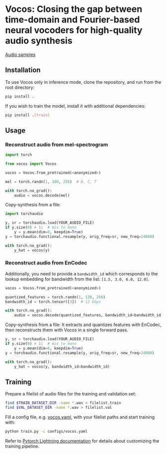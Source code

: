 # Vocos: Closing the gap between time-domain and Fourier-based neural vocoders for high-quality audio synthesis

[Audio samples](https://anonymous5425.github.io/anonymous-submission/)


## Installation

To use Vocos only in inference mode, clone the repository, and run from the root directory:

```bash
pip install .
```

If you wish to train the model, install it with additional dependencies:

```bash
pip install .[train]
```

## Usage

### Reconstruct audio from mel-spectrogram

```python
import torch

from vocos import Vocos

vocos = Vocos.from_pretrained(<anonymized>)

mel = torch.randn(1, 100, 256)  # B, C, T

with torch.no_grad():
    audio = vocos.decode(mel)
```

Copy-synthesis from a file:

```python
import torchaudio

y, sr = torchaudio.load(YOUR_AUDIO_FILE)
if y.size(0) > 1:  # mix to mono
    y = y.mean(dim=0, keepdim=True)
y = torchaudio.functional.resample(y, orig_freq=sr, new_freq=24000)

with torch.no_grad():
    y_hat = vocos(y)
```

### Reconstruct audio from EnCodec

Additionally, you need to provide a `bandwidth_id` which corresponds to the lookup embedding for bandwidth from the
list: `[1.5, 3.0, 6.0, 12.0]`.

```python
vocos = Vocos.from_pretrained(<anonymized>)

quantized_features = torch.randn(1, 128, 256)
bandwidth_id = torch.tensor([3])  # 12 kbps

with torch.no_grad():
    audio = vocos.decode(quantized_features, bandwidth_id=bandwidth_id)  
```

Copy-synthesis from a file: It extracts and quantizes features with EnCodec, then reconstructs them with Vocos in a
single forward pass.

```python
y, sr = torchaudio.load(YOUR_AUDIO_FILE)
if y.size(0) > 1:  # mix to mono
    y = y.mean(dim=0, keepdim=True)
y = torchaudio.functional.resample(y, orig_freq=sr, new_freq=24000)

with torch.no_grad():
    y_hat = vocos(y, bandwidth_id=bandwidth_id)
```

## Training

Prepare a filelist of audio files for the training and validation set:

```bash
find $TRAIN_DATASET_DIR -name *.wav > filelist.train
find $VAL_DATASET_DIR -name *.wav > filelist.val
```

Fill a config file, e.g. [vocos.yaml](configs%2Fvocos.yaml), with your filelist paths and start training with:

```bash
python train.py -c configs/vocos.yaml
```

Refer to [Pytorch Lightning documentation](https://lightning.ai/docs/pytorch/stable/) for details about customizing the
training pipeline.
